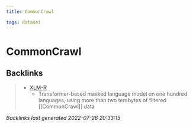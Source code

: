 ```yaml
---
title: CommonCrawl

tags: dataset 
---
```


# CommonCrawl






















## Backlinks

> - [XLM-R](XLM-R.md)
>   - Transformer-based masked language model on one hundred languages, using more than two terabytes of filtered [[CommonCrawl]] data

_Backlinks last generated 2022-07-26 20:33:15_
